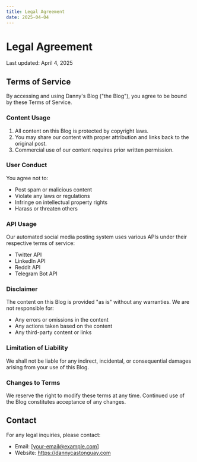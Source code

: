 ```yaml
---
title: Legal Agreement
date: 2025-04-04
---
```


# Legal Agreement

Last updated: April 4, 2025

## Terms of Service

By accessing and using Danny's Blog ("the Blog"), you agree to be bound by these Terms of Service.

### Content Usage

1. All content on this Blog is protected by copyright laws.
2. You may share our content with proper attribution and links back to the original post.
3. Commercial use of our content requires prior written permission.

### User Conduct

You agree not to:
- Post spam or malicious content
- Violate any laws or regulations
- Infringe on intellectual property rights
- Harass or threaten others

### API Usage

Our automated social media posting system uses various APIs under their respective terms of service:
- Twitter API
- LinkedIn API
- Reddit API
- Telegram Bot API

### Disclaimer

The content on this Blog is provided "as is" without any warranties. We are not responsible for:
- Any errors or omissions in the content
- Any actions taken based on the content
- Any third-party content or links

### Limitation of Liability

We shall not be liable for any indirect, incidental, or consequential damages arising from your use of this Blog.

### Changes to Terms

We reserve the right to modify these terms at any time. Continued use of the Blog constitutes acceptance of any changes.

## Contact

For any legal inquiries, please contact:
- Email: [your-email@example.com]
- Website: https://dannycastonguay.com 